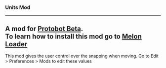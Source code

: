 ### Units Mod
----
A mod for [Protobot Beta](https://protobot.web.app/). <br/>
To learn how to install this mod go to [Melon Loader](https://melonwiki.xyz/#/)
---
This mod gives the user control over the snapping when moving. Go to Edit > Preferences > Mods to edit these values
